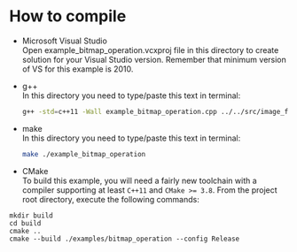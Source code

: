 # How to compile    
- Microsoft Visual Studio    
Open example_bitmap_operation.vcxproj file in this directory to create solution for your Visual Studio version. Remember that minimum version of VS for this example is 2010.

- g++    
In this directory you need to type/paste this text in terminal:    
	```bash
	g++ -std=c++11 -Wall example_bitmap_operation.cpp ../../src/image_function_helper.cpp ../../src/image_function.cpp ../../src/FileOperation/bitmap.cpp -o application
	```

- make    
In this directory you need to type/paste this text in terminal:    
	```bash
	make ./example_bitmap_operation
	```

- CMake    
To build this example, you will need a fairly new toolchain with a compiler supporting at least
`C++11` and `CMake >= 3.8`.
From the project root directory, execute the following commands:
```
mkdir build
cd build
cmake ..
cmake --build ./examples/bitmap_operation --config Release
```
